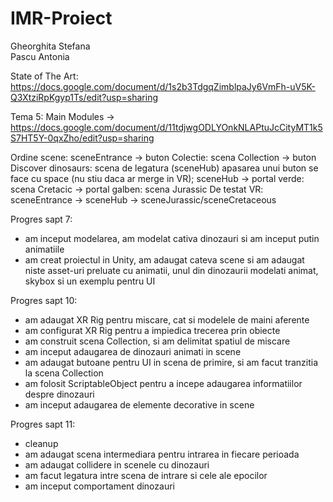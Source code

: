# IMR-Proiect
Gheorghita Stefana  
Pascu Antonia


State of The Art: https://docs.google.com/document/d/1s2b3TdgqZimblpaJy6VmFh-uV5K-Q3XtziRpKgyp1Ts/edit?usp=sharing


Tema 5: Main Modules -> https://docs.google.com/document/d/11tdjwgODLYOnkNLAPtuJcCityMT1k5S7HT5Y-0qxZho/edit?usp=sharing


Ordine scene:
sceneEntrance -> buton Colectie: scena Collection
              -> buton Discover dinosaurs: scena de legatura (sceneHub)
              apasarea unui buton se face cu space (nu stiu daca ar merge in VR);
sceneHub -> portal verde: scena Cretacic
         -> portal galben: scena Jurassic
De testat VR: sceneEntrance -> sceneHub -> sceneJurassic/sceneCretaceous
            


Progres sapt 7:
- am inceput modelarea, am modelat cativa dinozauri si am inceput putin animatiile
- am creat proiectul in Unity, am adaugat cateva scene si am adaugat niste asset-uri preluate cu animatii, unul din dinozaurii modelati animat, skybox si un exemplu pentru UI


Progres sapt 10:
- am adaugat XR Rig pentru miscare, cat si modelele de maini aferente
- am configurat XR Rig pentru a impiedica trecerea prin obiecte
- am construit scena Collection, si am delimitat spatiul de miscare 
- am inceput adaugarea de dinozauri animati in scene
- am adaugat butoane pentru UI in scena de primire, si am facut tranzitia la scena Collection
- am folosit ScriptableObject pentru a incepe adaugarea informatiilor despre dinozauri
- am inceput adaugarea de elemente decorative in scene


Progres sapt 11:
- cleanup
- am adaugat scena intermediara pentru intrarea in fiecare perioada
- am adaugat collidere in scenele cu dinozauri
- am facut legatura intre scena de intrare si cele ale epocilor
- am inceput comportament dinozauri
